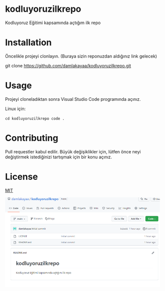 # kodluyoruzilkrepo
Kodluyoruz Eğitimi kapsamında açtığım ilk repo
# Installation
Öncelikle projeyi clonlayın. (Buraya sizin reponuzdan aldığınız link gelecek)

git clone https://github.com/damlakayaa/kodluyoruzilkrepo.git

# Usage

Projeyi cloneladıktan sonra Visual Studio Code programında açınız.

Linux için:

`cd kodluyoruzilkrepo
code .`

# Contributing

Pull requestler kabul edilir. Büyük değişiklikler için, lütfen önce neyi değiştirmek istediğinizi tartışmak için bir konu açınız.

# License

[MIT](https://choosealicense.com/licenses/mit/)

![image](img.png/gitRepo.png)


